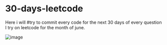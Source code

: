 # 30-days-leetcode

Here i will #try to commit every code for the next 30 days of every question I try on leetcode for the month of june. 



![image](https://user-images.githubusercontent.com/94388365/173098674-dc6fdc9e-7413-4260-be11-ef2cb07680fd.png)    

